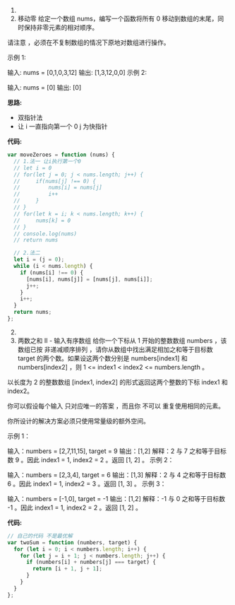1.
2. 移动零
   给定一个数组 nums，编写一个函数将所有 0 移动到数组的末尾，同时保持非零元素的相对顺序。

请注意 ，必须在不复制数组的情况下原地对数组进行操作。

示例 1:

输入: nums = [0,1,0,3,12]
输出: [1,3,12,0,0]
示例 2:

输入: nums = [0]
输出: [0]

**思路:**

- 双指针法
- 让 i 一直指向第一个 0 j 为快指针

**代码:**

```js
var moveZeroes = function (nums) {
  // 1.法一 让i执行第一个0
  // let i = 0
  // for(let j = 0; j < nums.length; j++) {
  //     if(nums[j] !== 0) {
  //         nums[i] = nums[j]
  //         i++
  //     }
  // }
  // for(let k = i; k < nums.length; k++) {
  //     nums[k] = 0
  // }
  // console.log(nums)
  // return nums

  // 2.法二
  let i = (j = 0);
  while (i < nums.length) {
    if (nums[i] !== 0) {
      [nums[i], nums[j]] = [nums[j], nums[i]];
      j++;
    }
    i++;
  }
  return nums;
};
```

2.
3. 两数之和 II - 输入有序数组
   给你一个下标从 1 开始的整数数组 numbers ，该数组已按 非递减顺序排列 ，请你从数组中找出满足相加之和等于目标数 target 的两个数。如果设这两个数分别是 numbers[index1] 和 numbers[index2] ，则 1 <= index1 < index2 <= numbers.length 。

以长度为 2 的整数数组 [index1, index2] 的形式返回这两个整数的下标 index1 和 index2。

你可以假设每个输入 只对应唯一的答案 ，而且你 不可以 重复使用相同的元素。

你所设计的解决方案必须只使用常量级的额外空间。

示例 1：

输入：numbers = [2,7,11,15], target = 9
输出：[1,2]
解释：2 与 7 之和等于目标数 9 。因此 index1 = 1, index2 = 2 。返回 [1, 2] 。
示例 2：

输入：numbers = [2,3,4], target = 6
输出：[1,3]
解释：2 与 4 之和等于目标数 6 。因此 index1 = 1, index2 = 3 。返回 [1, 3] 。
示例 3：

输入：numbers = [-1,0], target = -1
输出：[1,2]
解释：-1 与 0 之和等于目标数 -1 。因此 index1 = 1, index2 = 2 。返回 [1, 2] 。

**代码:**

```js
// 自己的代码 不是最优解
var twoSum = function (numbers, target) {
  for (let i = 0; i < numbers.length; i++) {
    for (let j = i + 1; j < numbers.length; j++) {
      if (numbers[i] + numbers[j] === target) {
        return [i + 1, j + 1];
      }
    }
  }
};
```
